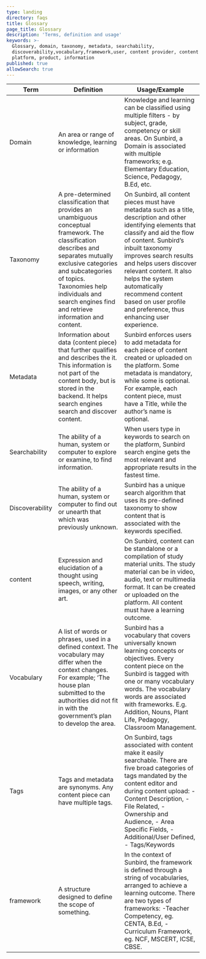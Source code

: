 ```yaml
---
type: landing
directory: faqs
title: Glossary
page_title: Glossary
description: 'Terms, definition and usage'
keywords: >-
  Glossary, domain, taxonomy, metadata, searchability,
  discoverability,vocabulary,framework,user, content provider, content creator,
  platform, product, information
published: true
allowSearch: true
---
```



Term | Definition |Usage/Example
-----|------------|-----------------
Domain | An area or range of knowledge, learning or information | Knowledge and learning can be classified using multiple filters - by subject, grade, competency or skill areas. On Sunbird, a Domain is associated with multiple frameworks; e.g. Elementary Education, Science, Pedagogy, B.Ed, etc.
Taxonomy    |A pre-determined classification that provides an unambiguous conceptual framework. The classification describes and separates mutually exclusive categories and subcategories of topics. Taxonomies help individuals and search engines find and retrieve information and content.  |  On Sunbird, all content pieces must have metadata such as a title, description and other identifying elements that classify and aid the flow of content. Sunbird’s inbuilt taxonomy improves search results and helps users discover relevant content. It also helps the system automatically recommend content based on user profile and preference, thus enhancing user experience.
Metadata    |Information about data (content piece) that further qualifies and describes the it. This information is not part of the content body, but is stored in the backend. It helps search engines search and discover content.    |Sunbird enforces users to add metadata for each piece of content created or uploaded on the platform. Some metadata is mandatory, while some is optional. For example, each content piece, must have a Title, while the author’s name is optional.
Searchability   |The ability of a human, system or computer to explore or examine, to find information.  |When users type in keywords to search on the platform, Sunbird search engine gets the most relevant and appropriate results in the fastest time.
Discoverability |The ability of a human, system or computer to find out or unearth that which was previously unknown.    |Sunbird has a unique search algorithm that uses its pre-defined taxonomy to show content that is associated with the keywords specified.
content |Expression and elucidation of a thought using speech, writing, images, or any other art.    |On Sunbird, content can be standalone or a compilation of study material units. The study material can be in video, audio, text or multimedia format. It can be created or uploaded on the platform. All content must have a learning outcome.
Vocabulary  |A list of words or phrases, used in a defined context. The vocabulary may differ when the context changes. For example; ‘The house plan submitted to the authorities did not fit in with the government’s plan to develop the area. |Sunbird has a vocabulary that covers universally known learning concepts or objectives. Every content piece on the Sunbird is tagged with one or many vocabulary words. The vocabulary words are associated with frameworks. E.g. Addition, Nouns, Plant Life, Pedagogy, Classroom Management.
Tags    |Tags and metadata are synonyms. Any content piece can have multiple tags.   |On Sunbird, tags associated with content make it easily searchable. There are five broad categories of tags mandated by the content editor and during content upload: - Content Description, - File Related, - Ownership and Audience, - Area Specific Fields, - Additional/User Defined, - Tags/Keywords
framework   |A structure designed to define the scope of something.  |In the context of Sunbird, the framework is defined through a string of vocabularies, arranged to achieve a learning outcome. There are two types of frameworks: -Teacher Competency, eg. CENTA, B.Ed, - Curriculum Framework, eg. NCF, MSCERT, ICSE, CBSE.
